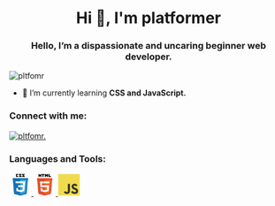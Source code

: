 <h1 align="center">Hi 👋, I'm platformer</h1>
<h3 align="center">Hello, I’m a dispassionate and uncaring beginner web developer.</h3>

<p align="left"> <img src="https://komarev.com/ghpvc/?username=pltfomr&label=Profile%20views&color=0e75b6&style=flat" alt="pltfomr" /> </p>

- 🌱 I’m currently learning **CSS and JavaScript.**

<h3 align="left">Connect with me:</h3>
<p align="left">
<a href="https://discord.gg/pltfomr." target="blank"><img align="center" src="https://raw.githubusercontent.com/rahuldkjain/github-profile-readme-generator/master/src/images/icons/Social/discord.svg" alt="pltfomr." height="30" width="40" /></a>
</p>

<h3 align="left">Languages and Tools:</h3>
<p align="left"> <a href="https://www.w3schools.com/css/" target="_blank" rel="noreferrer"> <img src="https://raw.githubusercontent.com/devicons/devicon/master/icons/css3/css3-original-wordmark.svg" alt="css3" width="40" height="40"/> </a> <a href="https://www.w3.org/html/" target="_blank" rel="noreferrer"> <img src="https://raw.githubusercontent.com/devicons/devicon/master/icons/html5/html5-original-wordmark.svg" alt="html5" width="40" height="40"/> </a> <a href="https://developer.mozilla.org/en-US/docs/Web/JavaScript" target="_blank" rel="noreferrer"> <img src="https://raw.githubusercontent.com/devicons/devicon/master/icons/javascript/javascript-original.svg" alt="javascript" width="40" height="40"/> </a> </p>

<!---
pltfomr/pltfomr is a ✨ special ✨ repository because its `README.md` (this file) appears on your GitHub profile.
You can click the Preview link to take a look at your changes.
--->
